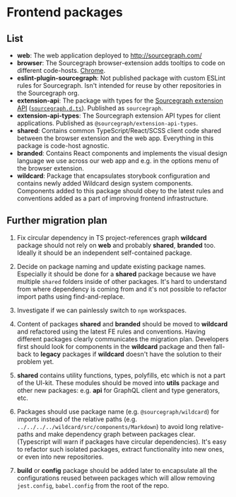 # Frontend packages

## List

- **web**: The web application deployed to http://sourcegraph.com/
- **browser**: The Sourcegraph browser-extension adds tooltips to code on different code-hosts. [Chrome](https://chrome.google.com/webstore/detail/sourcegraph/dgjhfomjieaadpoljlnidmbgkdffpack?hl=en).
- **eslint-plugin-sourcegraph**: Not published package with custom ESLint rules for Sourcegraph. Isn't intended for reuse by other repositories in the Sourcegraph org.
- **extension-api**: The package with types for the [Sourcegraph extension API](https://unpkg.com/sourcegraph/dist/docs/index.html) ([`sourcegraph.d.ts`](https://github.com/sourcegraph/sourcegraph/blob/main/packages/extension-api/src/sourcegraph.d.ts)). Published as `sourcegraph`.
- **extension-api-types**: The Sourcegraph extension API types for client applications. Published as `@sourcegraph/extension-api-types`.
- **shared**: Contains common TypeScript/React/SCSS client code shared between the browser extension and the web app. Everything in this package is code-host agnostic.
- **branded**: Contains React components and implements the visual design language we use across our web app and e.g. in the options menu of the browser extension.
- **wildcard**: Package that encapsulates storybook configuration and contains newly added Wildcard design system components. Components added to this package should obey to the latest rules and conventions added as a part of improving frontend infrastructure.

## Further migration plan

1. Fix circular dependency in TS project-references graph **wildcard** package should not rely on **web** and probably **shared**, **branded** too. Ideally it should be an independent self-contained package.

2. Decide on package naming and update existing package names. Especially it should be done for a **shared** package because we have multiple `shared` folders inside of other packages. It's hard to understand from where dependency is coming from and it's not possible to refactor import paths using find-and-replace.

3. Investigate if we can painlessly switch to `npm` workspaces.

4. Content of packages **shared** and **branded** should be moved to **wildcard** and refactored using the latest FE rules and conventions. Having different packages clearly communicates the migration plan. Developers first should look for components in the **wildcard** package and then fall-back to **legacy** packages if **wildcard** doesn't have the solution to their problem yet.

5. **shared** contains utility functions, types, polyfills, etc which is not a part of the UI-kit. These modules should be moved into **utils** package and other new packages: e.g. **api** for GraphQL client and type generators, etc.

6. Packages should use package name (e.g. `@sourcegraph/wildcard`) for imports instead of the relative paths (e.g. `../../../../wildcard/src/components/Markdown`) to avoid long relative-paths and make dependency graph between packages clear. (Typescript will warn if packages have circular dependencies). It's easy to refactor such isolated packages, extract functionality into new ones, or even into new repositories.

7. **build** or **config** package should be added later to encapsulate all the configurations reused between packages which will allow removing `jest.config`, `babel.config` from the root of the repo.
